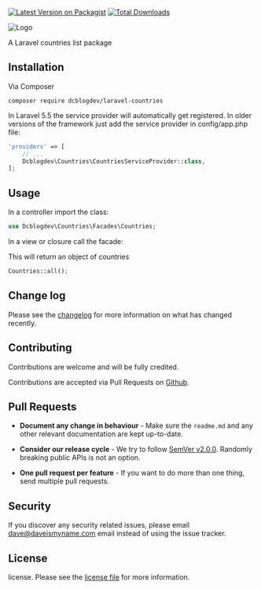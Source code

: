 [![Latest Version on Packagist](https://img.shields.io/packagist/v/dcblogdev/laravel-countries.svg?style=flat-square)](https://packagist.org/packages/dcblogdev/laravel-countries)
[![Total Downloads](https://img.shields.io/packagist/dt/dcblogdev/laravel-countries.svg?style=flat-square)](https://packagist.org/packages/dcblogdev/laravel-countries)

![Logo](https://repository-images.githubusercontent.com/170597804/0b789d80-49be-11eb-9cdc-702ab39dfb88)

A Laravel countries list package

## Installation

Via Composer

```
composer require dcblogdev/laravel-countries
```

In Laravel 5.5 the service provider will automatically get registered. In older versions of the framework just add the service provider in config/app.php file:

```php
'providers' => [
    // ...
    Dcblogdev\Countries\CountriesServiceProvider::class,
];
```

## Usage

In a controller import the class:

```php
use Dcblogdev\Countries\Facades\Countries;
```

In a view or closure call the facade:

This will return an object of countries

```php
Countries::all();
```
 
## Change log

Please see the [changelog](changelog.md) for more information on what has changed recently.


## Contributing

Contributions are welcome and will be fully credited.

Contributions are accepted via Pull Requests on [Github](https://github.com/dcblogdev/laravel-countries).

## Pull Requests

- **Document any change in behaviour** - Make sure the `readme.md` and any other relevant documentation are kept up-to-date.

- **Consider our release cycle** - We try to follow [SemVer v2.0.0](http://semver.org/). Randomly breaking public APIs is not an option.

- **One pull request per feature** - If you want to do more than one thing, send multiple pull requests.

## Security

If you discover any security related issues, please email dave@daveismyname.com email instead of using the issue tracker.

## License

license. Please see the [license file](license.md) for more information.
